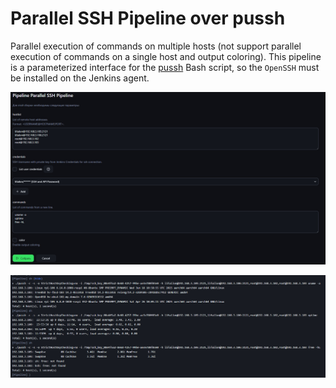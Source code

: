 # Parallel SSH Pipeline over pussh

Parallel execution of commands on multiple hosts (not support parallel execution of commands on a single host and output coloring). This pipeline is a parameterized interface for the [pussh](https://github.com/bearstech/pussh) Bash script, so the `OpenSSH` must be installed on the Jenkins agent.

![](/parallel-ssh-pipeline/img/params.jpg)

![](/parallel-ssh-pipeline/img/execution.jpg)
